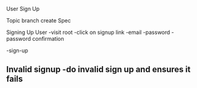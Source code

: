 User Sign Up

Topic branch
create Spec

Signing Up User
-visit root
-click on signup link
-email
-password
-password confirmation

-sign-up

Invalid signup
-do invalid sign up and ensures it fails
-
